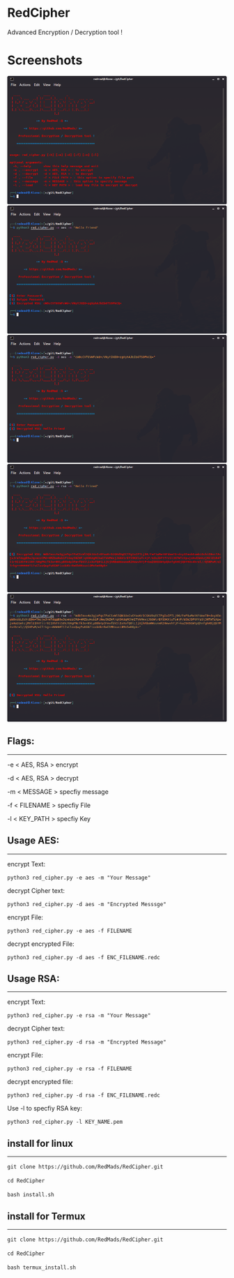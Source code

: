 # RedCipher
Advanced Encryption / Decryption tool !


# Screenshots
![RedCipher](https://github.com/RedMads/RedCipher/blob/main/screenshots/help.png)
![RedCipher](https://github.com/RedMads/RedCipher/blob/main/screenshots/aes_encrypt.png)
![RedCipher](https://github.com/RedMads/RedCipher/blob/main/screenshots/aes_decrypt.png)
![RedCipher](https://github.com/RedMads/RedCipher/blob/main/screenshots/rsa_encrypt.png)
![RedCipher](https://github.com/RedMads/RedCipher/blob/main/screenshots/rsa_decrypt.png)

## Flags:
***
-e < AES, RSA > encrypt

-d < AES, RSA > decrypt

-m < MESSAGE > specfiy message

-f < FILENAME > specfiy File

-l < KEY_PATH > specfiy Key


## Usage AES:
***
encrypt Text:
```
python3 red_cipher.py -e aes -m "Your Message"
```

decrypt Cipher text:
```
python3 red_cipher.py -d aes -m "Encrypted Messsge"
```

encrypt File:
```
python3 red_cipher.py -e aes -f FILENAME
```

decrypt encrypted File:
```
python3 red_cipher.py -d aes -f ENC_FILENAME.redc
```

## Usage RSA:
***
encrypt Text:
```
python3 red_cipher.py -e rsa -m "Your Message"
```
decrypt Cipher text:
```
python3 red_cipher.py -d rsa -m "Encrypted Message"
```

encrypt File:
```
python3 red_cipher.py -e rsa -f FILENAME
```

decrypt encrypted file:
```
python3 red_cipher.py -d rsa -f ENC_FILENAME.redc
```

Use -l to specfiy RSA key:
```
python3 red_cipher.py -l KEY_NAME.pem
```


## install for  linux
***
```
git clone https://github.com/RedMads/RedCipher.git

cd RedCipher

bash install.sh
```



## install for  Termux
***
```
git clone https://github.com/RedMads/RedCipher.git

cd RedCipher

bash termux_install.sh
```

